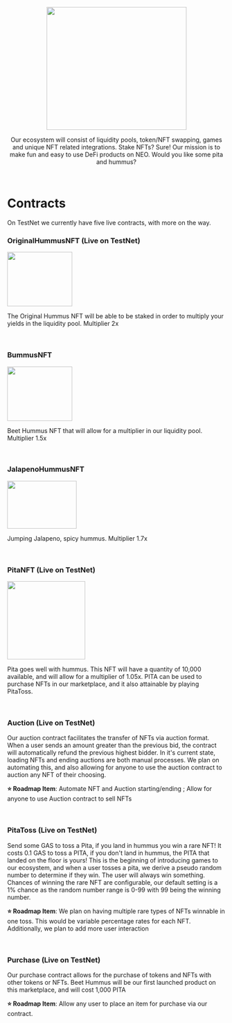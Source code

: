 <p align="center">
<img src="https://user-images.githubusercontent.com/85466543/123523377-04360200-d678-11eb-8872-05140867fa8e.png" width="323" height="283"/>
</p>
<p align="center">
Our ecosystem will consist of liquidity pools, token/NFT swapping, games and unique NFT related integrations. Stake NFTs? Sure! Our mission is to make fun and easy to use DeFi products on NEO. Would you like some pita and hummus?
</p>


<br>

# Contracts
On TestNet we currently have five live contracts, with more on the way.

### OriginalHummusNFT (Live on TestNet)

<p align="left">
<img src="https://user-images.githubusercontent.com/85466543/125154039-cbcd0400-e10c-11eb-92b8-17f076cac609.png" width="150" height="125"/>
</p>

The Original Hummus NFT will be able to be staked in order to multiply your yields in the liquidity pool. Multiplier 2x

<br>

### BummusNFT 

<p align="left">
<img src="https://user-images.githubusercontent.com/85466543/125154732-56633280-e110-11eb-9e55-464ac281f734.png" width="150" height="125"/>
</p>

Beet Hummus NFT that will allow for a multiplier in our liquidity pool. Multiplier 1.5x

<br>

### JalapenoHummusNFT

<p align="left">
<img src="https://user-images.githubusercontent.com/85466543/125154821-d5586b00-e110-11eb-8480-59edffd3199d.png" width="160" height="110"/>
</p>

Jumping Jalapeno, spicy hummus. Multiplier 1.7x

<br>

### PitaNFT (Live on TestNet)

<p align="left">
<img src="https://user-images.githubusercontent.com/85466543/125154900-4861e180-e111-11eb-9f94-a69d290ea9db.png" width="180" height="180"/>
</p>

Pita goes well with hummus. This NFT will have a quantity of 10,000 available, and will allow for a multiplier of 1.05x. PITA can be used to purchase NFTs in our marketplace, and it also attainable by playing PitaToss.

<br>

### Auction (Live on TestNet)
Our auction contract facilitates the transfer of NFTs via auction format. When a user sends an amount greater than the previous bid, the contract will automatically refund the previous highest bidder. In it's current state, loading NFTs and ending auctions are both manual processes. We plan on automating this, and also allowing for anyone to use the auction contract to auction any NFT of their choosing. 

**⭐ Roadmap Item**: Automate NFT and Auction starting/ending ; Allow for anyone to use Auction contract to sell NFTs

<br>

### PitaToss (Live on TestNet)
Send some GAS to toss a Pita, if you land in hummus you win a rare NFT! It costs 0.1 GAS to toss a PITA, if you don't land in hummus, the PITA that landed on the floor is yours! This is the beginning of introducing games to our ecosystem, and when a user tosses a pita, we derive a pseudo random number to determine if they win. The user will always win something. Chances of winning the rare NFT are configurable, our default setting is a 1% chance as the random number range is 0-99 with 99 being the winning number.

**⭐ Roadmap Item**: We plan on having multiple rare types of NFTs winnable in one toss. This would be variable percentage rates for each NFT. Additionally, we plan to add more user interaction

<br>

### Purchase (Live on TestNet)
Our purchase contract allows for the purchase of tokens and NFTs with other tokens or NFTs. Beet Hummus will be our first launched product on this marketplace, and will cost 1,000 PITA

**⭐ Roadmap Item**: Allow any user to place an item for purchase via our contract. 

<br>
